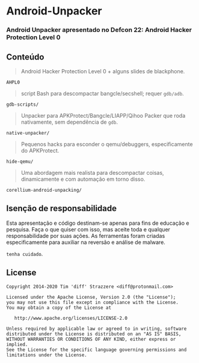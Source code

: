 # Android-Unpacker

### Android Unpacker apresentado no Defcon 22: Android Hacker Protection Level 0

## Conteúdo
> Android Hacker Protection Level 0 + alguns slides de blackphone.
```
AHPL0
```
> script Bash para descompactar bangcle/secshell; requer `gdb/adb`.
```
gdb-scripts/
```
> Unpacker para APKProtect/Bangcle/LIAPP/Qihoo Packer que roda nativamente, sem dependência de `gdb`.
```
native-unpacker/
```
> Pequenos hacks para esconder o qemu/debuggers, especificamente do APKProtect.
```
hide-qemu/
```
> Uma abordagem mais realista para descompactar coisas, dinamicamente e com automação em torno disso.
```
corellium-android-unpacking/
```

## Isenção de responsabilidade
Esta apresentação e código destinam-se apenas para fins de educação e pesquisa. Faça o que quiser com isso, mas aceite toda e qualquer responsabilidade por suas ações. As ferramentas foram criadas especificamente para auxiliar na reversão e análise de malware.

`tenha cuidado`.

## License

    Copyright 2014-2020 Tim 'diff' Strazzere <diff@protonmail.com>

    Licensed under the Apache License, Version 2.0 (the "License");
    you may not use this file except in compliance with the License.
    You may obtain a copy of the License at

       http://www.apache.org/licenses/LICENSE-2.0

    Unless required by applicable law or agreed to in writing, software
    distributed under the License is distributed on an "AS IS" BASIS,
    WITHOUT WARRANTIES OR CONDITIONS OF ANY KIND, either express or implied.
    See the License for the specific language governing permissions and
    limitations under the License.
